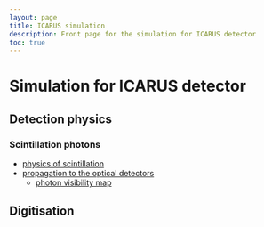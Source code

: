 ```yaml
---
layout: page
title: ICARUS simulation
description: Front page for the simulation for ICARUS detector
toc: true
---
```



Simulation for ICARUS detector
===============================

Detection physics
------------------

### Scintillation photons

* [physics of scintillation](Scintillation.md)
* [propagation to the optical detectors](PhotonPropagation.md)
    * [photon visibility map](PhotonLibrary.md)



Digitisation
-------------



